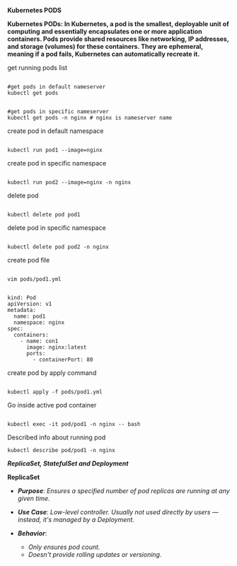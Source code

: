 **Kubernetes PODS**

**Kubernetes PODs: In Kubernetes, a pod is the smallest, deployable unit of computing and essentially encapsulates one or more application containers. Pods provide shared resources like networking, IP addresses, and storage (volumes) for these containers. They are ephemeral, meaning if a pod fails, Kubernetes can automatically recreate it.**

get running pods list
<pre><code>
#get pods in default nameserver
kubectl get pods
</code></pre>

<pre><code>
#get pods in specific nameserver
kubectl get pods -n nginx # nginx is nameserver name
</code></pre>

create pod in default namespace
<pre><code>
kubectl run pod1 --image=nginx
</code></pre>

create pod in specific namespace
<pre><code>
kubectl run pod2 --image=nginx -n nginx
</code></pre>

delete pod
<pre><code>
kubectl delete pod pod1
</code></pre>

delete pod in specific namespace
<pre><code>
kubectl delete pod pod2 -n nginx
</code></pre>

create pod file
<pre><code>
vim pods/pod1.yml
</code></pre>

<pre><code>
kind: Pod
apiVersion: v1
metadata: 
  name: pod1
  namespace: nginx
spec:
  containers:
    - name: con1
      image: nginx:latest
      ports:
        - containerPort: 80 
</code></pre>

create pod by apply command
<pre><code>
kubectl apply -f pods/pod1.yml
</code></pre>

Go inside active pod container
<pre><code>
kubectl exec -it pod/pod1 -n nginx -- bash
</code></pre>

Described info about running pod
<pre><code>kubectl describe pod/pod1 -n nginx</code></pre>

***ReplicaSet, StatefulSet and Deployment***

**ReplicaSet**

- ***Purpose***: *Ensures a specified number of pod replicas are running at any given time.*

- ***Use Case***: *Low-level controller. Usually not used directly by users — instead, it's managed by a Deployment.*

- ***Behavior***:
    - *Only ensures pod count.*
    - *Doesn't provide rolling updates or versioning.*
